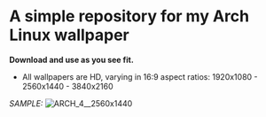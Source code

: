 # A simple repository for my Arch Linux wallpaper

**Download and use as you see fit.**

* All wallpapers are HD, varying in 16:9 aspect ratios: 1920x1080 - 2560x1440 - 3840x2160

*SAMPLE:*
![ARCH_4__2560x1440](https://github.com/UncleSpellbinder/Arch-Linux-HD_Wallpaper/assets/5428100/94e28b87-c5ea-4706-b3ff-3298b0e152dc)
